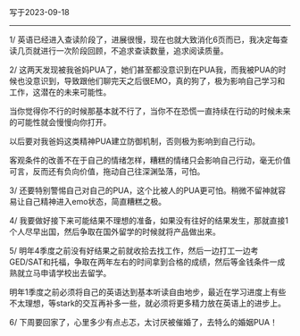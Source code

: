 写于2023-09-18

-----

1/  英语已经进入查读阶段了，进展很慢，现在也就大致消化6页而已，我决定每查读几页就进行一次阶段回顾，不追求查读数量，追求阅读质量。

2/ 这两天发现被我爸妈PUA了，她们甚至都没意识到在PUA我，而我被PUA的时候也没意识到，导致跟他们聊完天之后很EMO，真的狗了，极为影响自己学习和工作，这潜在的未来可能性。

当你觉得你不行的时候那基本就不行了，当你不在恐慌一直持续在行动的时候未来的可能性就会慢慢向你打开。

以后要对我爸妈这类精神PUA建立防御机制，否则极为影响到自己行动。

客观条件的改善不在于自己的情绪怎样，糟糕的情绪只会影响自己行动，毫无价值可言，反而还有负向价值，拖动自己往深渊坠落，可怕。

3/ 还要特别警惕自己对自己的PUA，这个比被人的PUA更可怕。稍微不留神就容易让自己精神进入emo状态，简直糟糕之极。

4/ 我要做好接下来可能结果不理想的准备，如果没有往好的结果发生，那就直接1个人尽早出国，然后争取在国外留学的时候就将产品做出来。

5/ 明年4季度之前没有好结果之前就收拾去找工作，然后一边打工一边考GED/SAT和托福，争取在两年左右的时间拿到合格的成绩，然后等金钱条件一成熟就立马申请学校出去留学。

明年1季度之前必须将自己的英语达到基本听读自由地步，最近在学习进度上有些不太理想，等stark的交互再补多一些，就必须将更多精力放在英语上的进步上。

6/ 下周要回家了，心里多少有点忐忑，太讨厌被催婚了，去特么的婚姻PUA！


